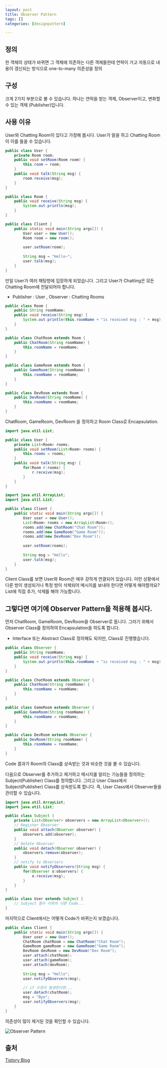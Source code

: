 ```yaml
---
layout: post
title: Observer Pattern
tags: []
categories: [designpattern]

---
```


## 정의

한 객체의 상태가 바뀌면 그 객체에 의존하는 다른 객체들한테 연락이 가고 자동으로 내용이 갱신되는 방식으로 one-to-many 의존성을 정의

## 구성

크게 2가지 부분으로 볼 수 있습니다. 하나는 연락을 받는 객체, Observer이고, 변화할 수 있는 객체 (Publisher)입니다.

## 사용 이유

User와 Chatting Room이 있다고 가정해 봅시다. User가 말을 하고 Chatting Room이 이를 들을 수 있습니다.

``` java
public class User {
    private Room room;
    public void setRoom(Room room) {
        this.room = room;
    }
    public void talk(String msg) {
        room.receive(msg);
    }
}
```

``` java
public class Room {
    public void receive(String msg) {
        System.out.println(msg);
    }
}
```

``` java
public class Client {
    public static void main(String args[]) {
        User user = new User();
        Room room = new room();
        
        user.setRoom(room);
        
        String msg = "Hello~";
        user.talk(msg);
    }
}
```

만일 User가 여러 채팅방에 입장하게 되었습니다. 그리고 User가 Chatting은 모든 Chatting Room에 전달되어야 합니다.

* Publisher : User , Observer : Chatting Rooms

```java
public class Room {
    public String roomName;
    public void receive(String msg) {
        System.out.println(this.roomName + "is received msg : " + msg);
    }
}
```

```java
public class ChatRoom extends Room {
    public ChatRoom(String roomName) {
        this.roomName = roomName;
    }
}
```

``` java
public class GameRoom extends Room {
    public GameRoom(String roomName) {
        this.roomName = roomName;
    }
}
```

``` java
public class DevRoom extends Room {
    public DevRoom(String roomName) {
        this.roomName = roomName;
    }
}
```

ChatRoom, GameRoom, DevRoom 을 정의하고 Room Class로 Encapsulation.

``` java
import java.util.List;

public class User {
	private List<Room> rooms;
	public void setRoom(List<Room> rooms) {
		this.rooms = rooms;
	}
	public void talk(String msg) {
		for(Room r:rooms) {
            r.receive(msg);
        }
	}
}
```

``` java
import java.util.ArrayList;
import java.util.List;

public class Client {
    public static void main(String args[]) {
        User user = new User();
        List<Room> rooms = new ArrayList<Room>();
        rooms.add(new ChatRoom("Chat Room"));
        rooms.add(new GameRoom("Game Room"));
        rooms.add(new DevRoom("Dev Room"));
        
        user.setRoom(rooms);
        
        String msg = "Hello";
        user.talk(msg);
    }
}
```

Client Class를 보면 User와 Room은 매우 강하게 연결되어 있습니다. 이런 상황에서 다른 방이 생성되거나 특정 방이 삭제되어 메시지를 보내야 한다면 어떻게 해야할까요? List에 직접 추가, 삭제를 해야 가능합니다.

## 그렇다면 여기에 Observer Pattern을 적용해 봅시다.

먼저 ChatRoom, GameRoom, DevRoom을 Observer로 둡니다. 그러기 위해서 Observer Class를 정의하여 Encapsulation을 하도록 합니다.

* Interface 또는 Abstract Class로 정의해도 되지만, Class로 진행했습니다.

``` java
public class Observer {
    public String roomName;
    public void receive(String msg) {
        System.out.println(this.roomName + "is received msg : " + msg);
    }
}
```

```java
public class ChatRoom extends Observer {
    public ChatRoom(String roomName) {
        this.roomName = roomName;
    }
}
```

``` java
public class GameRoom extends Observer {
    public GameRoom(String roomName) {
        this.roomName = roomName;
    }
}
```

``` java
public class DevRoom extends Observer {
    public DevRoom(String roomName) {
        this.roomName = roomName;
    }
}
```

Code 결과가 Room의 Class를 상속받는 것과 비슷한 것을 볼 수 있습니다.

다음으로 Observer를 추가하고 제거하고 메시지를 알리는 기능들을 정의하는 Subject(Publisher) Class를 정의합니다. 그리고 User Class에서 Subject(Publisher) Class를 상속받도록 합니다. 즉, User Class에서 Observer들을 관리할 수 있습니다.

```java
import java.util.ArrayList;
import java.util.List;

public class Subject {
    private List<Observer> observers = new ArrayList<Observer>();
    // Register Observer
    public void attach(Observer observer) {
        observers.add(observer);
    }
    // Delete Observer
    public void detach(Observer observer) {
        observers.remove(observer);
    }
    // notify to Obsersers
    public void notifyObservers(String msg) {
        for(Observer o:observers) {
            o.receive(msg);
        }
    }
}
```

``` java
public class User extends Subject {
    // Subject 함수 이외의 다른 Code...
}
```

마지막으로 Client에서는 어떻게 Code가 바뀌는지 보겠습니다.

``` java
public class Client {
    public static void main(String args[]) {
        User user = new User();
        ChatRoom chatRoom = new ChatRoom("Chat Room");
        GameRoom gameRoom = new GameRoom("Game Room");
        DevRoom devRoom = new DevRoom("Dev Room");
        user.attach(chatRoom);
        user.attach(gameRoom);
        user.attach(devRoom);
        
        String msg = "Hello";
        user.notifyObservers(msg);
        
        // if 수정이 발생한다면...
        user.detach(chatRoom);
        msg = "Bye";
        user.notifyObservers(msg);
    }
}
```

의존성이 많이 제거된 것을 확인할 수 있습니다.

![Observer Pattern](https://nephelai.github.io/images/posts/observer_pattern.jpg)



## 출처

[Tistory Blog](https://victorydntmd.tistory.com/296?category=719467)





















